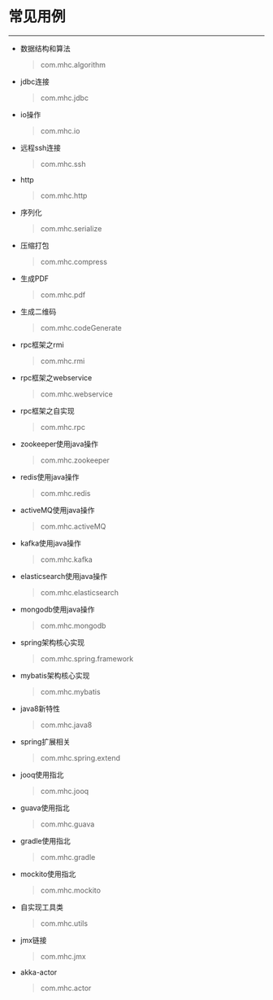 # 常见用例
----------
* 数据结构和算法
    > com.mhc.algorithm
* jdbc连接
    > com.mhc.jdbc
* io操作
    > com.mhc.io 
* 远程ssh连接
    > com.mhc.ssh 
* http
    > com.mhc.http
* 序列化
    > com.mhc.serialize   
* 压缩打包
    > com.mhc.compress
* 生成PDF
    > com.mhc.pdf
* 生成二维码
    > com.mhc.codeGenerate
* rpc框架之rmi
    > com.mhc.rmi   
* rpc框架之webservice
    > com.mhc.webservice
* rpc框架之自实现
    > com.mhc.rpc
* zookeeper使用java操作
    > com.mhc.zookeeper
* redis使用java操作
    > com.mhc.redis
* activeMQ使用java操作
    > com.mhc.activeMQ
* kafka使用java操作
    > com.mhc.kafka
* elasticsearch使用java操作
    > com.mhc.elasticsearch
* mongodb使用java操作
    > com.mhc.mongodb
* spring架构核心实现
    > com.mhc.spring.framework
* mybatis架构核心实现
    > com.mhc.mybatis
* java8新特性
    > com.mhc.java8
* spring扩展相关
   > com.mhc.spring.extend
* jooq使用指北
   > com.mhc.jooq
* guava使用指北
   > com.mhc.guava
* gradle使用指北
   > com.mhc.gradle
* mockito使用指北
   > com.mhc.mockito
* 自实现工具类
   > com.mhc.utils
* jmx链接
   > com.mhc.jmx
* akka-actor
  > com.mhc.actor

    
    
